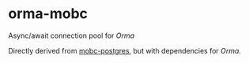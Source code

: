 # orma-mobc

Async/await connection pool for _Orma_

Directly derived from [mobc-postgres](https://github.com/importcjj/mobc-postgres/), but with dependencies for _Orma_.
